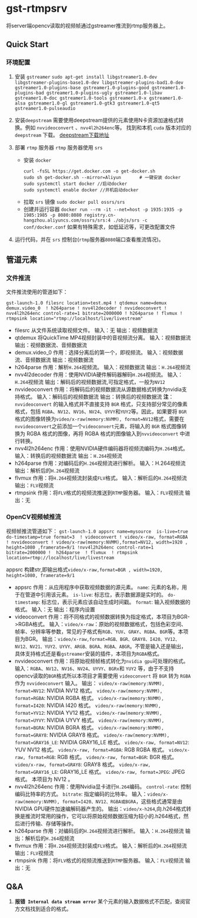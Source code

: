 # **gst-rtmpsrv**

将server端opencv读取的视频帧通过gstreamer推流到rtmp服务器上。

## **Quick Start**

### 环境配置

1. 安装 `gstreamer`
   `sudo apt-get install libgstreamer1.0-dev libgstreamer-plugins-base1.0-dev libgstreamer-plugins-bad1.0-dev gstreamer1.0-plugins-base gstreamer1.0-plugins-good gstreamer1.0-plugins-bad gstreamer1.0-plugins-ugly gstreamer1.0-libav gstreamer1.0-doc gstreamer1.0-tools gstreamer1.0-x gstreamer1.0-alsa gstreamer1.0-gl gstreamer1.0-gtk3 gstreamer1.0-qt5 gstreamer1.0-pulseaudio`
2. 安装`deepstream`
   需要使用deepstream提供的元素使用N卡资源加速格式转换。例如 `nvvideoconvert` 、`nvv4l2h264enc`等。
   找到和本机 `cuda` 版本对应的 `deepstream` 下载。
   [deepstream下载地址](https://developer.nvidia.com/deepstream-getting-started#downloads)
3. 部署 `rtmp` 服务器
   `rtmp` 服务器使用 `srs`
   
   - 安装 `docker`
     ```
     curl -fsSL https://get.docker.com -o get-docker.sh
     sudo sh get-docker.sh --mirror=Aliyun       # 一键安装 docker
     sudo systemctl start docker //启动docker  
     sudo systemctl enable docker //开机启动docker
     ```
   - 拉取 `srs` 镜像
     `sudo docker pull ossrs/srs`
   - 创建并运行容器
     `docker run --rm -it --net=host -p 1935:1935 -p 1985:1985 -p 8080:8080 registry.cn-hangzhou.aliyuncs.com/ossrs/srs:4 ./objs/srs -c conf/docker.conf`
     如果有特殊需求，如低延迟等，可更改配置文件
4. 运行代码，并在 `srs` 控制台(`rtmp`服务器`8080`端口查看推流情况)。

## **管道元素**

### 文件推流

文件推流使用的管道如下：

`gst-launch-1.0 filesrc location=test.mp4 ! qtdemux name=demux demux.video_0  ! h264parse ! nvv4l2decoder ! nvvideoconvert ! nvv4l2h264enc control-rate=1 bitrate=2000000 ! h264parse ! flvmux ! rtmpsink location="rtmp://localhost/live/livestream"`

- filesrc
  从文件系统读取视频文件。
  输入：无
  输出：视频数据流
- qtdemux
  将QuickTime MP4视频封装中的音视频流分离。
  输入：视频数据流
  输出：视频数据流、音频数据流
- demux.video_0
  作用：选择分离后的第一个，即视频流。
  输入：视频数据流、音频数据流
  输出：视频数据流
- h264parse
  作用：解析`H.264`视频流。
  输入：视频数据流
  输出：`H.264`视频流
- nvv4l2decoder
  作用：使用NVIDIA硬件解码器解码`H.264`视频流。
  输入：`H.264`视频流
  输出：解码后的视频数据流,可指定格式，一般为`NV12`
- nvvideoconvert
  作用：将解码后的视频数据流从源数据格式转换为nvidia支持格式。
  输入：解码后的视频数据流
  输出：转换后的视频数据流
  **注**：`nvvideoconvert` 的输入格式并不直接支持 `BGR` 格式，只支持部分常见的像素格式，包括 `RGBA`、`NV12`、`NV16`、`NV24`、`UYVY`和`YUY2`等。因此，如果要将 `BGR` 格式的图像转换为`video/x-raw(memory:NVMM), format=NV12`格式，需要在`nvvideoconvert`之前添加一个`videoconvert`元素，将输入的 `BGR` 格式图像转换为 RGBA 格式的图像，再将 RGBA 格式的图像输入到`nvvideoconvert` 中进行转换。
- nvv4l2h264enc
  作用：使用NVIDIA硬件编码器将视频流编码为`H.264`格式。
  输入：转换后的视频数据流
  输出：`H.264`视频流
- h264parse
  作用：对编码后的`H.264`视频流进行解析。
  输入：H.264视频流
  输出：解析后的`H.264`视频流
- flvmux
  作用：将`H.264`视频流封装成`FLV`格式。
  输入：解析后的`H.264`视频流
  输出：`FLV`视频流
- rtmpsink
  作用：将`FLV`格式的视频流推送到`RTMP`服务器。
  输入：`FLV`视频流
  输出：无

### OpenCV视频帧推流

视频帧推流管道如下：
`gst-launch-1.0 appsrc name=mysource  is-live=true do-timestamp=true format=3  ! videoconvert ! video/x-raw, format=RGBA ! nvvideoconvert ! video/x-raw(memory:NVMM),format=NV12, width=1920 , height=1080 ,framerate=9/1 !nvv4l2h264enc control-rate=1 bitrate=2000000 !  h264parse  ! flvmux  ! rtmpsink location=rtmp://localhost/live/livestream`

appsrc 构建str,即输出格式`video/x-raw,format=BGR , width=1920, height=1080, framerate=9/1`

- appsrc
  作用：从应用程序中获取视频数据的源元素。
  `name`: 元素的名称，用于在管道中引用该元素。
  `is-live`: 标志位，表示数据源是实时的。
  `do-timestamp`: 标志位，表示元素应该自动生成时间戳。
  `format`: 输入视频数据的格式。
  输入：无
  输出：程序内设置
- videoconvert
  作用：将不同格式的视频数据转换为指定格式，本项目为BGR->RGBA格式。
  输入：`video/x-raw`：原始的视频数据格式，包括色彩空间、帧率、分辨率等参数，常见的子格式有`RGB`、`YUV`、`GRAY`、`RGBA`、`BGR`等。本项目为BGR。
  输出：`video/x-raw,format=RGB、BGR、GRAY8、I420、YV12、NV12、NV21、YUY2、UYVY、ARGB、BGRA、RGBA、ABGR`。不管是输入还是输出，具体支持格式还是看`gstreamer`安装的插件，本项目为`RGBA`格式。
- nvvideoconvert
  作用：将原始视频帧格式转化为`nvidia gpu`可处理的格式。
  输入：`RGBA`、`NV12`、`NV16`、`NV24`、`UYVY`、`BGRx`和 `YUY2` 等，由于不支持opencv读取的`BGR`格式所以本项目才需要使用 `videoconvert` 将 `BGR` 转为 `RGBA` 作为 `nvvideoconvert` 输入。
  输出：
  `video/x-raw(memory:NVMM), format=NV12`: NVIDIA NV12 格式。
  `video/x-raw(memory:NVMM), format=RGBA`: NVIDIA RGBA 格式。
  `video/x-raw(memory:NVMM), format=I420`: NVIDIA I420 格式。
  `video/x-raw(memory:NVMM), format=YV12`: NVIDIA YV12 格式。
  `video/x-raw(memory:NVMM), format=UYVY`: NVIDIA UYVY 格式。
  `video/x-raw(memory:NVMM), format=BGRA`: NVIDIA BGRA 格式。
  `video/x-raw(memory:NVMM), format=GRAY8`: NVIDIA GRAY8 格式。
  `video/x-raw(memory:NVMM), format=GRAY16_LE`: NVIDIA GRAY16_LE 格式。
  `video/x-raw, format=NV12`: YUV NV12 格式。
  `video/x-raw, format=RGBA`: RGB RGBA 格式。
  `video/x-raw, format=RGB`: RGB 格式。
  `video/x-raw, format=BGR`: BGR 格式。
  `video/x-raw, format=GRAY8`: GRAY8 格式。
  `video/x-raw, format=GRAY16_LE`: GRAY16_LE 格式。
  `video/x-raw, format=JPEG`: JPEG 格式。
  本项目为 NV12 。
- nvv4l2h264enc
  作用：使用Nvidia显卡进行`H.264`编码。
  `control-rate`: 控制编码比特率的方式。
  `bitrate`: 指定编码的比特率。
  输入：`video/x-raw(memory:NVMM), format=I420、NV12、RGBA或BGRA`，这些格式通常是由NVIDIA GPU硬件加速编解码器产生的。
  输出：`video/x-h264`,向.h264格式转换是推流时常用的操作，它可以将原始视频数据压缩为较小的.h264格式，然后进行传输、存储等操作。
- h264parse
  作用：对编码后的`H.264`视频流进行解析。
  输入：`H.264`视频流
  输出：解析后的`H.264`视频流
- flvmux
  作用：将`H.264`视频流封装成`FLV`格式。
  输入：解析后的`H.264`视频流
  输出：`FLV`视频流
- rtmpsink
  作用：将`FLV`格式的视频流推送到`RTMP`服务器。
  输入：`FLV`视频流
  输出：无

## **Q&A**

1. **报错` Internal data stream error`**
   某个元素的输入数据格式不匹配，查阅官方文档找到适合的格式。





